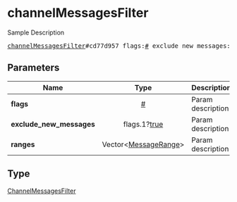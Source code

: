 # channelMessagesFilter

Sample Description

<pre>
<a href="../constructor/channelMessagesFilter.md">channelMessagesFilter</a>#cd77d957 flags:<a href="../type/#.md">#</a> exclude_new_messages:flags.1?<a href="../type/true.md">true</a> ranges:Vector&lt;<a href="../type/MessageRange.md">MessageRange</a>&gt; = <a href="../type/ChannelMessagesFilter.md">ChannelMessagesFilter</a>;
</pre>
## Parameters

| Name | Type | Description |
|------|:----:|-------------|
| **flags** | <a href="../type/#.md">#</a> | Param description |
| **exclude_new_messages** | flags.1?<a href="../type/true.md">true</a> | Param description |
| **ranges** | Vector&lt;<a href="../type/MessageRange.md">MessageRange</a>&gt; | Param description |

## Type

<a href="../type/ChannelMessagesFilter.md">ChannelMessagesFilter</a>

